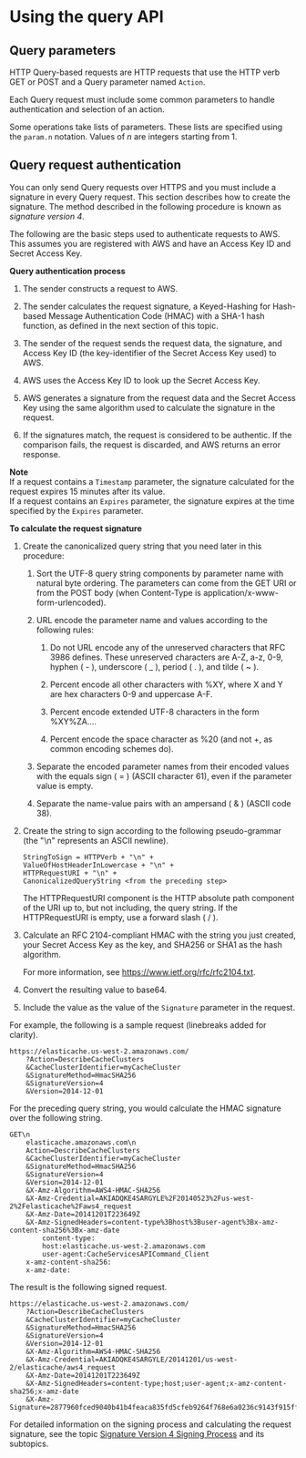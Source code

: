 # Using the query API<a name="ProgrammingGuide.QueryAPI"></a>

## Query parameters<a name="query-parameters"></a>

HTTP Query\-based requests are HTTP requests that use the HTTP verb GET or POST and a Query parameter named `Action`\.

Each Query request must include some common parameters to handle authentication and selection of an action\. 

Some operations take lists of parameters\. These lists are specified using the `param.n` notation\. Values of *n* are integers starting from 1\. 

## Query request authentication<a name="query-authentication"></a>

You can only send Query requests over HTTPS and you must include a signature in every Query request\. This section describes how to create the signature\. The method described in the following procedure is known as *signature version 4*\. 

The following are the basic steps used to authenticate requests to AWS\. This assumes you are registered with AWS and have an Access Key ID and Secret Access Key\. 

**Query authentication process**

1. The sender constructs a request to AWS\.

1. The sender calculates the request signature, a Keyed\-Hashing for Hash\-based Message Authentication Code \(HMAC\) with a SHA\-1 hash function, as defined in the next section of this topic\.

1. The sender of the request sends the request data, the signature, and Access Key ID \(the key\-identifier of the Secret Access Key used\) to AWS\.

1. AWS uses the Access Key ID to look up the Secret Access Key\.

1. AWS generates a signature from the request data and the Secret Access Key using the same algorithm used to calculate the signature in the request\.

1. If the signatures match, the request is considered to be authentic\. If the comparison fails, the request is discarded, and AWS returns an error response\.

**Note**  
If a request contains a `Timestamp` parameter, the signature calculated for the request expires 15 minutes after its value\.   
If a request contains an `Expires` parameter, the signature expires at the time specified by the `Expires` parameter\. 

**To calculate the request signature**

1. Create the canonicalized query string that you need later in this procedure:

   1. Sort the UTF\-8 query string components by parameter name with natural byte ordering\. The parameters can come from the GET URI or from the POST body \(when Content\-Type is application/x\-www\-form\-urlencoded\)\.

   1. URL encode the parameter name and values according to the following rules:

      1. Do not URL encode any of the unreserved characters that RFC 3986 defines\. These unreserved characters are A\-Z, a\-z, 0\-9, hyphen \( \- \), underscore \( \_ \), period \( \. \), and tilde \( \~ \)\.

      1. Percent encode all other characters with %XY, where X and Y are hex characters 0\-9 and uppercase A\-F\.

      1. Percent encode extended UTF\-8 characters in the form %XY%ZA\.\.\.\.

      1. Percent encode the space character as %20 \(and not \+, as common encoding schemes do\)\.

   1. Separate the encoded parameter names from their encoded values with the equals sign \( = \) \(ASCII character 61\), even if the parameter value is empty\.

   1. Separate the name\-value pairs with an ampersand \( & \) \(ASCII code 38\)\.

1. Create the string to sign according to the following pseudo\-grammar \(the "\\n" represents an ASCII newline\)\.

   ```
   StringToSign = HTTPVerb + "\n" +
   ValueOfHostHeaderInLowercase + "\n" +
   HTTPRequestURI + "\n" +
   CanonicalizedQueryString <from the preceding step>
   ```

   The HTTPRequestURI component is the HTTP absolute path component of the URI up to, but not including, the query string\. If the HTTPRequestURI is empty, use a forward slash \( / \)\. 

1. Calculate an RFC 2104\-compliant HMAC with the string you just created, your Secret Access Key as the key, and SHA256 or SHA1 as the hash algorithm\.

   For more information, see [https://www\.ietf\.org/rfc/rfc2104\.txt](https://www.ietf.org/rfc/rfc2104.txt)\.

1. Convert the resulting value to base64\.

1. Include the value as the value of the `Signature` parameter in the request\.

For example, the following is a sample request \(linebreaks added for clarity\)\. 

```
https://elasticache.us-west-2.amazonaws.com/
    ?Action=DescribeCacheClusters
    &CacheClusterIdentifier=myCacheCluster
    &SignatureMethod=HmacSHA256
    &SignatureVersion=4
    &Version=2014-12-01
```

For the preceding query string, you would calculate the HMAC signature over the following string\. 

```
GET\n
    elasticache.amazonaws.com\n
    Action=DescribeCacheClusters
    &CacheClusterIdentifier=myCacheCluster
    &SignatureMethod=HmacSHA256
    &SignatureVersion=4
    &Version=2014-12-01
    &X-Amz-Algorithm=AWS4-HMAC-SHA256
    &X-Amz-Credential=AKIADQKE4SARGYLE%2F20140523%2Fus-west-2%2Felasticache%2Faws4_request
    &X-Amz-Date=20141201T223649Z
    &X-Amz-SignedHeaders=content-type%3Bhost%3Buser-agent%3Bx-amz-content-sha256%3Bx-amz-date
        content-type:
        host:elasticache.us-west-2.amazonaws.com
        user-agent:CacheServicesAPICommand_Client
    x-amz-content-sha256:
    x-amz-date:
```

The result is the following signed request\. 

```
https://elasticache.us-west-2.amazonaws.com/
    ?Action=DescribeCacheClusters
    &CacheClusterIdentifier=myCacheCluster
    &SignatureMethod=HmacSHA256
    &SignatureVersion=4
    &Version=2014-12-01
    &X-Amz-Algorithm=AWS4-HMAC-SHA256
    &X-Amz-Credential=AKIADQKE4SARGYLE/20141201/us-west-2/elasticache/aws4_request
    &X-Amz-Date=20141201T223649Z
    &X-Amz-SignedHeaders=content-type;host;user-agent;x-amz-content-sha256;x-amz-date
    &X-Amz-Signature=2877960fced9040b41b4feaca835fd5cfeb9264f768e6a0236c9143f915ffa56
```

For detailed information on the signing process and calculating the request signature, see the topic [Signature Version 4 Signing Process](https://docs.aws.amazon.com/general/latest/gr/signature-version-4.html) and its subtopics\.